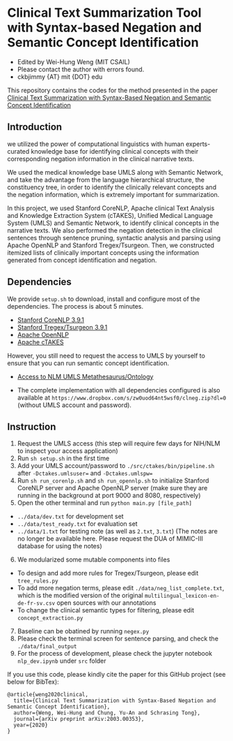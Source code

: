 # Clinical Text Summarization Tool with Syntax-based Negation and Semantic Concept Identification

* Edited by Wei-Hung Weng (MIT CSAIL)
* Please contact the author with errors found.
* ckbjimmy {AT} mit {DOT} edu

This repository contains the codes for the method presented in the paper [Clinical Text Summarization with Syntax-Based Negation and Semantic Concept Identification](https://arxiv.org/abs/2003.00353)

## Introduction
we utilized the power of computational linguistics with human experts-curated knowledge base for identifying clinical concepts with their corresponding negation information in the clinical narrative texts.

We used the medical knowledge base UMLS along with Semantic Network, and take the advantage from the language hierarchical structure, the constituency tree, in order to identify the clinically relevant concepts and the negation information, which is extremely important for summarization.

In this project, we used Stanford CoreNLP, Apache clinical Text Analysis and Knowledge Extraction System (cTAKES), Unified Medical Language System (UMLS) and Semantic Network, to identify clinical concepts in the narrative texts.
We also performed the negation detection in the clinical sentences through sentence pruning, syntactic analysis and parsing using Apache OpenNLP and Stanford Tregex/Tsurgeon.
Then, we constructed itemized lists of clinically important concepts using the information generated from concept identification and negation.


## Dependencies
We provide `setup.sh` to download, install and configure most of the dependencies. 
The process is about 5 minutes.

- [Stanford CoreNLP 3.9.1](http://nlp.stanford.edu/software/stanford-corenlp-full-2018-02-27.zip)
- [Stanford Tregex/Tsurgeon 3.9.1](https://nlp.stanford.edu/software/stanford-tregex-2018-02-27.zip)
- [Apache OpenNLP](https://www.apache.org/dyn/closer.cgi/opennlp/opennlp-1.8.4/apache-opennlp-1.8.4-bin.tar.gz)
- [Apache cTAKES](http://ctakes.apache.org/)

However, you still need to request the access to UMLS by yourself to ensure that you can run semantic concept identification.

- [Access to NLM UMLS Metathesaurus/Ontology](https://www.nlm.nih.gov/databases/umls.html)

- The complete implementation with all dependencies configured is also available at `https://www.dropbox.com/s/zw0uod64nt5wsf0/clneg.zip?dl=0` (without UMLS account and password).

## Instruction
1. Request the UMLS access (this step will require few days for NIH/NLM to inspect your access application)
2. Run `sh setup.sh` in the first time
3. Add your UMLS account/password to `./src/ctakes/bin/pipeline.sh` after `-Dctakes.umlsuser=` and `-Dctakes.umlspw=`
4. Run `sh run_corenlp.sh` and `sh run_opennlp.sh` to initialize Stanford CoreNLP server and Apache OpenNLP server (make sure they are running in the background at port 9000 and 8080, respectively)
5. Open the other terminal and run `python main.py [file_path]`

- `../data/dev.txt` for development set
- `../data/test_ready.txt` for evaluation set
- `../data/1.txt` for testing note (as well as `2.txt`, `3.txt`) (The notes are no longer be available here. Please request the DUA of MIMIC-III database for using the notes)

6. We modularized some mutable components into files

- To design and add more rules for Tregex/Tsurgeon, please edit `tree_rules.py`
- To add more negation terms, please edit `./data/neg_list_complete.txt`, which is the modified version of the original `multilingual_lexicon-en-de-fr-sv.csv` open sources with our annotations
- To change the clinical semantic types for filtering, please edit `concept_extraction.py`

7. Baseline can be obatined by running `negex.py`
8. Please check the terminal screen for sentence parsing, and check the `./data/final_output`
9. For the process of development, please check the jupyter notebook `nlp_dev.ipynb` under `src` folder

If you use this code, please kindly cite the paper for this GitHub project (see below for BibTex):

```
@article{weng2020clinical,
  title={Clinical Text Summarization with Syntax-Based Negation and Semantic Concept Identification},
  author={Weng, Wei-Hung and Chung, Yu-An and Schrasing Tong},
  journal={arXiv preprint arXiv:2003.00353},
  year={2020}
}
```
